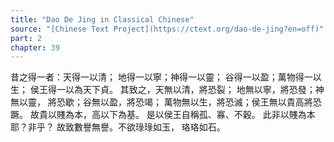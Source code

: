```yaml
---
title: "Dao De Jing in Classical Chinese"
source: "[Chinese Text Project](https://ctext.org/dao-de-jing?en=off)"
part: 2
chapter: 39
---
```

昔之得一者：天得一以清；
地得一以寧；神得一以靈；
谷得一以盈；萬物得一以生；
侯王得一以為天下貞。
其致之，天無以清，將恐裂；
地無以寧，將恐發；神無以靈，
將恐歇；谷無以盈，將恐竭；
萬物無以生，將恐滅；侯王無以貴高將恐蹶。
故貴以賤為本，高以下為基。
是以侯王自稱孤、寡、不穀。
此非以賤為本耶？非乎？
故致數譽無譽。不欲琭琭如玉，
珞珞如石。